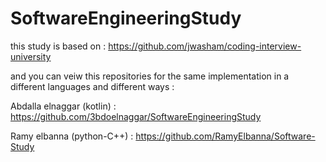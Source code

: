 # SoftwareEngineeringStudy
this study is based on :
https://github.com/jwasham/coding-interview-university


and you can veiw this repositories for the same implementation in a different languages and different ways :

Abdalla elnaggar (kotlin) : https://github.com/3bdoelnaggar/SoftwareEngineeringStudy

Ramy elbanna (python-C++) : https://github.com/RamyElbanna/Software-Study
